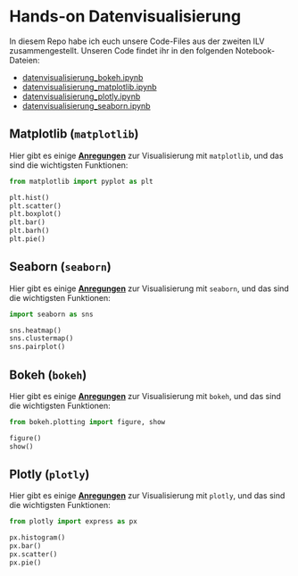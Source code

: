# Hands-on Datenvisualisierung

In diesem Repo habe ich euch unsere Code-Files aus der zweiten ILV zusammengestellt. Unseren Code findet ihr in den folgenden Notebook-Dateien:

* [datenvisualisierung_bokeh.ipynb](datenvisualisierung_bokeh.ipynb)
* [datenvisualisierung_matplotlib.ipynb](datenvisualisierung_matplotlib.ipynb)
* [datenvisualisierung_plotly.ipynb](datenvisualisierung_plotly.ipynb)
* [datenvisualisierung_seaborn.ipynb](datenvisualisierung_seaborn.ipynb)

## Matplotlib (`matplotlib`)

Hier gibt es einige **[Anregungen](https://matplotlib.org/2.0.2/gallery.html)** zur Visualisierung mit `matplotlib`, und das sind die wichtigsten Funktionen:

```python
from matplotlib import pyplot as plt

plt.hist()
plt.scatter()
plt.boxplot()
plt.bar()
plt.barh()
plt.pie()
```

## Seaborn (`seaborn`)

Hier gibt es einige **[Anregungen](https://seaborn.pydata.org/examples/index.html)** zur Visualisierung mit `seaborn`, und das sind die wichtigsten Funktionen:

```python
import seaborn as sns

sns.heatmap()
sns.clustermap()
sns.pairplot()
```

## Bokeh (`bokeh`)

Hier gibt es einige **[Anregungen](https://seaborn.pydata.org/examples/index.html)** zur Visualisierung mit `bokeh`, und das sind die wichtigsten Funktionen:

```python
from bokeh.plotting import figure, show

figure()
show()
```

## Plotly (`plotly`)

Hier gibt es einige **[Anregungen](https://plotly.com/python/)** zur Visualisierung mit `plotly`, und das sind die wichtigsten Funktionen:

```python
from plotly import express as px

px.histogram()
px.bar()
px.scatter()
px.pie()
```
